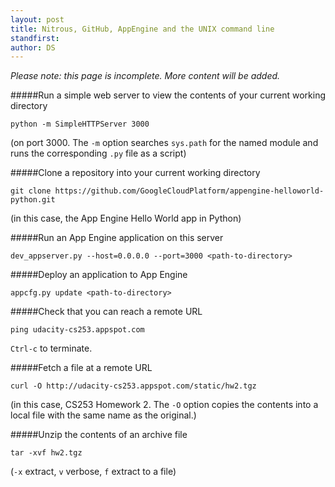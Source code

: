 ```yaml
---
layout: post
title: Nitrous, GitHub, AppEngine and the UNIX command line
standfirst: 
author: DS
---
```


_Please note: this page is incomplete. More content will be added._

#####Run a simple web server to view the contents of your current working directory

    python -m SimpleHTTPServer 3000

(on port 3000. The `-m` option searches `sys.path` for the named module and runs the corresponding `.py` file as a script)

#####Clone a repository into your current working directory

    git clone https://github.com/GoogleCloudPlatform/appengine-helloworld-python.git

(in this case, the App Engine Hello World app in Python)

#####Run an App Engine application on this server

    dev_appserver.py --host=0.0.0.0 --port=3000 <path-to-directory>

#####Deploy an application to App Engine

    appcfg.py update <path-to-directory>

#####Check that you can reach a remote URL

    ping udacity-cs253.appspot.com

`Ctrl-c` to terminate.

#####Fetch a file at a remote URL

    curl -O http://udacity-cs253.appspot.com/static/hw2.tgz

(in this case, CS253 Homework 2. The `-O` option copies the contents into a local file with the same name as the original.)

#####Unzip the contents of an archive file

    tar -xvf hw2.tgz

(`-x` extract, `v` verbose, `f` extract to a file)

